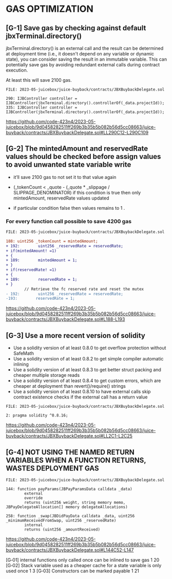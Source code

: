 # GAS OPTIMIZATION


## [G-1] Save gas by checking against default jbxTerminal.directory()

jbxTerminal.directory() is an external call and the result can be determined at deployment time (i.e., it doesn't depend on any variable or dynamic state), you can consider saving the result in an immutable variable. This can potentially save gas by avoiding redundant external calls during contract execution.

At least this will save 2100 gas. 

```solidity
FILE: 2023-05-juicebox/juice-buyback/contracts/JBXBuybackDelegate.sol

290: IJBController controller = IJBController(jbxTerminal.directory().controllerOf(_data.projectId));
335: IJBController controller = IJBController(jbxTerminal.directory().controllerOf(_data.projectId));

```
https://github.com/code-423n4/2023-05-juicebox/blob/9d0458282511ff269b3b35b5b082b56d5cc08663/juice-buyback/contracts/JBXBuybackDelegate.sol#LL290C12-L290C109

##

## [G-2] The mintedAmount and reservedRate values should be checked before assign values to avoid unwanted state variable write  

- it’ll save 2100 gas to not set it to that value again

- (_tokenCount < _quote - (_quote * _slippage / SLIPPAGE_DENOMINATOR) if this condition is true then only 
mintedAmount, reservedRate  values updated

- if particular condition false then values remains to 1 . 

### For every function call possible to save 4200 gas  

```diff
FILE: 2023-05-juicebox/juice-buyback/contracts/JBXBuybackDelegate.sol

188: uint256 _tokenCount = mintedAmount;
+ 192:        uint256 _reservedRate = reservedRate;
+ if(mintedAmount! =1)
+ {
+ 189:        mintedAmount = 1;
+ }
+ if(reservedRate! =1)
+ {
+ 189:        reservedRate = 1;
+ }
        // Retrieve the fc reserved rate and reset the mutex
- 192:        uint256 _reservedRate = reservedRate;
-193:        reservedRate = 1;

```
https://github.com/code-423n4/2023-05-juicebox/blob/9d0458282511ff269b3b35b5b082b56d5cc08663/juice-buyback/contracts/JBXBuybackDelegate.sol#L188-L193

##

## [G-3] Use a more recent version of solidity

- Use a solidity version of at least 0.8.0 to get overflow protection without SafeMath
- Use a solidity version of at least 0.8.2 to get simple compiler automatic inlining
- Use a solidity version of at least 0.8.3 to get better struct packing and cheaper multiple storage reads
- Use a solidity version of at least 0.8.4 to get custom errors, which are cheaper at deployment than revert()/require() strings
- Use a solidity version of at least 0.8.10 to have external calls skip contract existence checks if the external call has a return value

```solidity
FILE: 2023-05-juicebox/juice-buyback/contracts/JBXBuybackDelegate.sol

2: pragma solidity ^0.8.16;

```
https://github.com/code-423n4/2023-05-juicebox/blob/9d0458282511ff269b3b35b5b082b56d5cc08663/juice-buyback/contracts/JBXBuybackDelegate.sol#LL2C1-L2C25

##

## [G-4] NOT USING THE NAMED RETURN VARIABLES WHEN A FUNCTION RETURNS, WASTES DEPLOYMENT GAS

```solidity
FILE: 2023-05-juicebox/juice-buyback/contracts/JBXBuybackDelegate.sol

144: function payParams(JBPayParamsData calldata _data)
        external
        override
        returns (uint256 weight, string memory memo, JBPayDelegateAllocation[] memory delegateAllocations)

258: function _swap(JBDidPayData calldata _data, uint256 _minimumReceivedFromSwap, uint256 _reservedRate)
        internal
        returns (uint256 _amountReceived)

```
https://github.com/code-423n4/2023-05-juicebox/blob/9d0458282511ff269b3b35b5b082b56d5cc08663/juice-buyback/contracts/JBXBuybackDelegate.sol#L144C52-L147













[G‑01]	internal functions only called once can be inlined to save gas	1	20
[G‑02]	Stack variable used as a cheaper cache for a state variable is only used once	1	3
[G‑03]	Constructors can be marked payable	1	21